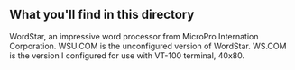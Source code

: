 ## What you'll find in this directory ##
WordStar, an impressive word processor from MicroPro Internation Corporation. WSU.COM is the unconfigured version of WordStar. WS.COM is the version I configured for use with VT-100 terminal, 40x80.